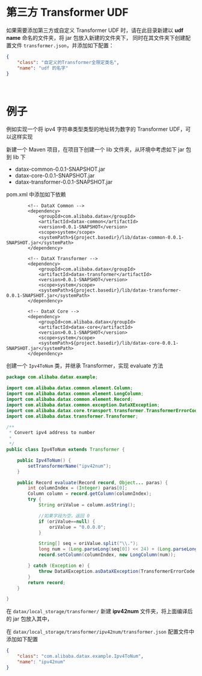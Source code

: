 # 第三方 Transformer UDF 

如果需要添加第三方或自定义 Transformer UDF 时，请在此目录新建以 **udf name** 命名的文件夹，将 jar 包放入新建的文件夹下，
同时在其文件夹下创建配置文件 `transformer.json`，并添加如下配置：
 
```json
{
    "class": "自定义的Transformer全限定类名",
    "name": "udf 的名字"
}
```

<br/>

# 例子
例如实现一个将 ipv4 字符串类型类型的地址转为数字的 Transformer UDF，可以这样实现

新建一个 Maven 项目，在项目下创建一个 lib 文件夹，从环境中考虑如下 jar 包到 lib 下
* datax-common-0.0.1-SNAPSHOT.jar
* datax-core-0.0.1-SNAPSHOT.jar
* datax-transformer-0.0.1-SNAPSHOT.jar

pom.xml 中添加如下依赖
```
        <!-- DataX Common -->
        <dependency>
            <groupId>com.alibaba.datax</groupId>
            <artifactId>datax-common</artifactId>
            <version>0.0.1-SNAPSHOT</version>
            <scope>system</scope>
            <systemPath>${project.basedir}/lib/datax-common-0.0.1-SNAPSHOT.jar</systemPath>
        </dependency>

        <!-- DataX Transformer -->
        <dependency>
            <groupId>com.alibaba.datax</groupId>
            <artifactId>datax-transformer</artifactId>
            <version>0.0.1-SNAPSHOT</version>
            <scope>system</scope>
            <systemPath>${project.basedir}/lib/datax-transformer-0.0.1-SNAPSHOT.jar</systemPath>
        </dependency>

        <!-- DataX Core -->
        <dependency>
            <groupId>com.alibaba.datax</groupId>
            <artifactId>datax-core</artifactId>
            <version>0.0.1-SNAPSHOT</version>
            <scope>system</scope>
            <systemPath>${project.basedir}/lib/datax-core-0.0.1-SNAPSHOT.jar</systemPath>
        </dependency>

```

创建一个 `Ipv4ToNum` 类，并继承 Transformer，实现 evaluate 方法
```java
package com.alibaba.datax.example;

import com.alibaba.datax.common.element.Column;
import com.alibaba.datax.common.element.LongColumn;
import com.alibaba.datax.common.element.Record;
import com.alibaba.datax.common.exception.DataXException;
import com.alibaba.datax.core.transport.transformer.TransformerErrorCode;
import com.alibaba.datax.transformer.Transformer;

/**
 * Convert ipv4 address to number
 * 
 */
public class Ipv4ToNum extends Transformer {

    public Ipv4ToNum() {
        setTransformerName("ipv42num");
    }

    public Record evaluate(Record record, Object... paras) {
        int columnIndex = (Integer) paras[0];
        Column column = record.getColumn(columnIndex);
        try {
            String oriValue = column.asString();

            //如果字段为空，返回 0
            if (oriValue==null) {
                oriValue = "0.0.0.0";
            }

            String[] seq = oriValue.split("\\.");
            long num = (Long.parseLong(seq[0]) << 24) + (Long.parseLong(seq[1]) << 16) + (Long.parseLong(seq[2]) << 8) + Long.parseLong(seq[3]);
            record.setColumn(columnIndex, new LongColumn(num));

        } catch (Exception e) {
            throw DataXException.asDataXException(TransformerErrorCode.TRANSFORMER_RUN_EXCEPTION, e.getMessage(),e);
        }
        return record;
    }

}
```

在 `datax/local_storage/transformer/` 新建 **ipv42num** 文件夹，将上面编译后的 jar 包放入其中，

在 `datax/local_storage/transformer/ipv42num/transformer.json` 配置文件中添加如下配置 
```json
{
    "class": "com.alibaba.datax.example.Ipv4ToNum",
    "name": "ipv42num"
}
``` 


